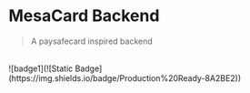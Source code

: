 # MesaCard Backend
> A paysafecard inspired backend
<br>
![badge1](![Static Badge](https://img.shields.io/badge/Production%20Ready-8A2BE2))
